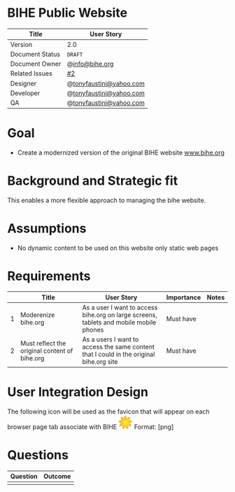 # BIHE Public Website

|      Title        |   User Story                  |
| ------------------| ----------------------------- |
| Version           |     2.0                       |
| Document Status   |     `DRAFT`                   |
| Document Owner    |     @info@bihe.org            |
| Related Issues    |     [#2](../../issues/2)      |
| Designer          |     @tonyfaustini@yahoo.com   |
| Developer         |     @tonyfaustini@yahoo.com   |
| QA                |     @tonyfaustini@yahoo.com   |

# Goal

* Create a modernized version of the original BIHE website www.bihe.org

# Background and Strategic fit

This enables a more flexible approach to managing the bihe website.

# Assumptions

* No dynamic content to be used on this website only static web pages

# Requirements

|   |     Title               |   User Story                  |   Importance           |      Notes               |
| - | ----------------------- | ----------------------------- | ---------------------- | ------------------------ |
| 1 | Moderenize bihe.org | As a user I want to access bihe.org on large screens, tablets and mobile mobile phones                   | Must have           |            |
| 2 | Must reflect the original content of bihe.org            | As a users I want to access the same content that I could in the original bihe.org site                  | Must have           |              |

# User Integration Design

The following icon will be used as the favicon that will appear on each browser page tab associate with BIHE 
![favicon design](/design_images/favicon.png) Format: [png]

# Questions

|      Question                           |   Outcome                                 |
| ----------------------------------------| ------------------------------------------|
|                                         |                                           |

